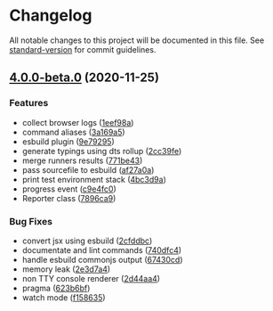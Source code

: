 # Changelog

All notable changes to this project will be documented in this file. See [standard-version](https://github.com/conventional-changelog/standard-version) for commit guidelines.

## [4.0.0-beta.0](https://github.com/chialab/rna-cli/compare/v3.13.0...v4.0.0-beta.0) (2020-11-25)


### Features

* collect browser logs ([1eef98a](https://github.com/chialab/rna-cli/commit/1eef98adf833d0d0150a1961ebc2bfe124d1c236))
* command aliases ([3a169a5](https://github.com/chialab/rna-cli/commit/3a169a5a0a3a4ef92a32a63daaf5aae9806427aa))
* esbuild plugin ([9e79295](https://github.com/chialab/rna-cli/commit/9e79295d1fc714edabb4c3e1e183b39752846a94))
* generate typings using dts rollup ([2cc39fe](https://github.com/chialab/rna-cli/commit/2cc39fe720e9640ad8e161a582fb8b764add2aad))
* merge runners results ([771be43](https://github.com/chialab/rna-cli/commit/771be436492d07ff91fc6003518059dda1533849))
* pass sourcefile to esbuild ([af27a0a](https://github.com/chialab/rna-cli/commit/af27a0a6f8a1eae3caa9a3dd051716df25170245))
* print test environment stack ([4bc3d9a](https://github.com/chialab/rna-cli/commit/4bc3d9acd6a64dcb015ae372296f402fb6eeb367))
* progress event ([c9e4fc0](https://github.com/chialab/rna-cli/commit/c9e4fc012fc43c8c723e0dbc293a9965d7e5c0f3))
* Reporter class ([7896ca9](https://github.com/chialab/rna-cli/commit/7896ca9af6f100421044353bfe898c8463cd340b))


### Bug Fixes

* convert jsx using esbuild ([2cfddbc](https://github.com/chialab/rna-cli/commit/2cfddbca1f9cc159573eb8f2e99894cecfca0710))
* documentate and lint commands ([740dfc4](https://github.com/chialab/rna-cli/commit/740dfc4b7fe169dfc43b6acfe754da7440eaf902))
* handle esbuild commonjs output ([67430cd](https://github.com/chialab/rna-cli/commit/67430cdbfbad0095b528da3c47d88247bc9a6680))
* memory leak ([2e3d7a4](https://github.com/chialab/rna-cli/commit/2e3d7a44f8dc0f5033b2d8de615a1b1d4fc947b8))
* non TTY console renderer ([2d44aa4](https://github.com/chialab/rna-cli/commit/2d44aa40f5b2b012ec06a37c27893b5a77adecbf))
* pragma ([623b6bf](https://github.com/chialab/rna-cli/commit/623b6bf987302910659a97b3253ecb937035f94d))
* watch mode ([f158635](https://github.com/chialab/rna-cli/commit/f158635c3cb0b5fd4032090f9b2db2de126a826b))
